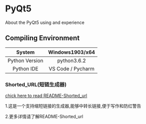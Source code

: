 # PyQt5

About the PyQt5 using and experience



## Compiling Environment

|System|Windows1903/x64|
|:-:|:-:|
|Python Version|python3.6.2|
|Python IDE|VS Code / Pycharm|


###  Shorted_URL(短链生成器)

[chick here to read README-Shorted_url](https://github.com/SunRelease/PyQt5/blob/master/Short_url/shorted.md)

1.这是一个支持缩短链接的生成器,能够中转长链接,便于写作和防红警告

2.更多详情请了解README-Shorted_url

